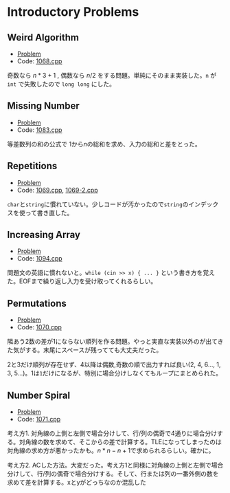 # Introductory Problems

## Weird Algorithm

- [Problem](https://cses.fi/problemset/task/1068/)
- Code: [1068.cpp](../tasks/1068.cpp)

奇数なら $n*3+1$ , 偶数なら $n/2$ をする問題。単純にそのまま実装した。`n` が `int` で失敗したので `long long` にした。

## Missing Number

- [Problem](https://cses.fi/problemset/task/1083)
- Code: [1083.cpp](../tasks/1083.cpp)

等差数列の和の公式で $1$から$n$の総和を求め、入力の総和と差をとった。

## Repetitions

- [Problem](https://cses.fi/problemset/task/1069/)
- Code: [1069.cpp](../tasks/1069.cpp), [1069-2.cpp](../tasks/1069-2.cpp)

`char`と`string`に慣れていない。少しコードが汚かったので`string`のインデックスを使って書き直した。

## Increasing Array

- [Problem](https://cses.fi/problemset/task/1094)
- Code: [1094.cpp](../tasks/1094.cpp)

問題文の英語に慣れないと。`while (cin >> x) { ... }` という書き方を覚えた。EOFまで繰り返し入力を受け取ってくれるらしい。

## Permutations

- [Problem](https://cses.fi/problemset/task/1070)
- Code: [1070.cpp](../tasks/1070.cpp)

隣あう2数の差が1にならない順列を作る問題。やっと実直な実装以外のが出てきた気がする。末尾にスペースが残ってても大丈夫だった。

2と3だけ順列が存在せず、4以降は偶数,奇数の順で出力すれば良い(2, 4, 6..., 1, 3, 5...)。1は`1`だけになるが、特別に場合分けしなくてもループにまとめられた。

## Number Spiral

- [Problem](https://cses.fi/problemset/task/1071)
- Code: [1071.cpp](../tasks/1071.cpp)

考え方1. 対角線の上側と左側で場合分けして、行/列の偶奇で4通りに場合分けする。対角線の数を求めて、そこからの差で計算する。TLEになってしまったのは対角線の求め方が悪かったかも。$n * n - n + 1$で求められるらしい。確かに。

考え方2. ACした方法。大変だった。考え方1と同様に対角線の上側と左側で場合分けして、行/列の偶奇で場合分けする。そして、行または列の一番外側の数を求めて差を計算する。xとyがどっちなのか混乱した
